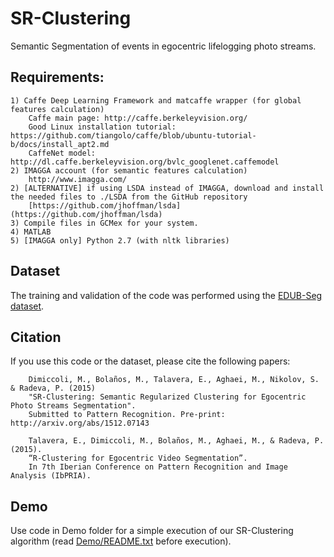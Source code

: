 # SR-Clustering
Semantic Segmentation of events in egocentric lifelogging photo streams.

## Requirements:

	1) Caffe Deep Learning Framework and matcaffe wrapper (for global features calculation)
		Caffe main page: http://caffe.berkeleyvision.org/
		Good Linux installation tutorial: https://github.com/tiangolo/caffe/blob/ubuntu-tutorial-b/docs/install_apt2.md
		CaffeNet model: http://dl.caffe.berkeleyvision.org/bvlc_googlenet.caffemodel 
	2) IMAGGA account (for semantic features calculation)
		http://www.imagga.com/
	2) [ALTERNATIVE] if using LSDA instead of IMAGGA, download and install the needed files to ./LSDA from the GitHub repository
		[https://github.com/jhoffman/lsda](https://github.com/jhoffman/lsda)
	3) Compile files in GCMex for your system.
	4) MATLAB
	5) [IMAGGA only] Python 2.7 (with nltk libraries)

## Dataset

The training and validation of the code was performed using the [EDUB-Seg dataset](http://www.ub.edu/cvub/egocentric-dataset-of-the-university-of-barcelona-segmentation-edub-seg/).

## Citation

If you use this code or the dataset, please cite the following papers:

        Dimiccoli, M., Bolaños, M., Talavera, E., Aghaei, M., Nikolov, S. & Radeva, P. (2015) 
        "SR-Clustering: Semantic Regularized Clustering for Egocentric Photo Streams Segmentation". 
        Submitted to Pattern Recognition. Pre-print: http://arxiv.org/abs/1512.07143

        Talavera, E., Dimiccoli, M., Bolaños, M., Aghaei, M., & Radeva, P. (2015).
        “R-Clustering for Egocentric Video Segmentation”. 
        In 7th Iberian Conference on Pattern Recognition and Image Analysis (IbPRIA).

## Demo

Use code in Demo folder for a simple execution of our SR-Clustering algorithm (read [Demo/README.txt](Demo/README.txt) before execution).
